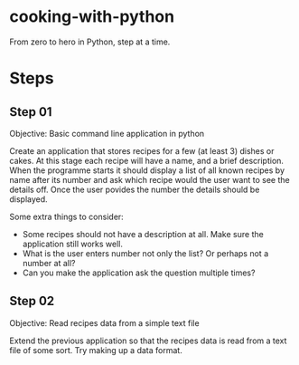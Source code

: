 # cooking-with-python

From zero to hero in Python, step at a time. 

# Steps

## Step 01

Objective: Basic command line application in python

Create an application that stores recipes for a few (at least 3) dishes or cakes. At this stage each recipe will have a name, and a brief description. When the programme starts it should display a list of all known recipes by name after its number and ask which recipe would the user want to see the details off. Once the user povides the number the details should be displayed. 

Some extra things to consider:
* Some recipes should not have a description at all. Make sure the application still works well. 
* What is the user enters number not only the list? Or perhaps not a number at all? 
* Can you make the application ask the question multiple times? 

## Step 02 

Objective: Read recipes data from a simple text file

Extend the previous application so that the recipes data is read from a text file of some sort. Try making up a data format. 